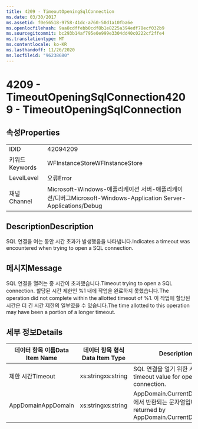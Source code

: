 ```yaml
---
title: 4209 - TimeoutOpeningSqlConnection
ms.date: 03/30/2017
ms.assetid: f0e56518-9758-41dc-a760-50d1a10fba6e
ms.openlocfilehash: 9aa8cdffebb0cdf8b1e8225a394edf78ecf032b9
ms.sourcegitcommit: bc293b14af795e0e999e3304dd40c0222cf2ffe4
ms.translationtype: MT
ms.contentlocale: ko-KR
ms.lasthandoff: 11/26/2020
ms.locfileid: "96238680"
---
```

# <a name="4209---timeoutopeningsqlconnection"></a><span data-ttu-id="f68c4-102">4209 - TimeoutOpeningSqlConnection</span><span class="sxs-lookup"><span data-stu-id="f68c4-102">4209 - TimeoutOpeningSqlConnection</span></span>

## <a name="properties"></a><span data-ttu-id="f68c4-103">속성</span><span class="sxs-lookup"><span data-stu-id="f68c4-103">Properties</span></span>  
  
|||  
|-|-|  
|<span data-ttu-id="f68c4-104">ID</span><span class="sxs-lookup"><span data-stu-id="f68c4-104">ID</span></span>|<span data-ttu-id="f68c4-105">4209</span><span class="sxs-lookup"><span data-stu-id="f68c4-105">4209</span></span>|  
|<span data-ttu-id="f68c4-106">키워드</span><span class="sxs-lookup"><span data-stu-id="f68c4-106">Keywords</span></span>|<span data-ttu-id="f68c4-107">WFInstanceStore</span><span class="sxs-lookup"><span data-stu-id="f68c4-107">WFInstanceStore</span></span>|  
|<span data-ttu-id="f68c4-108">Level</span><span class="sxs-lookup"><span data-stu-id="f68c4-108">Level</span></span>|<span data-ttu-id="f68c4-109">오류</span><span class="sxs-lookup"><span data-stu-id="f68c4-109">Error</span></span>|  
|<span data-ttu-id="f68c4-110">채널</span><span class="sxs-lookup"><span data-stu-id="f68c4-110">Channel</span></span>|<span data-ttu-id="f68c4-111">Microsoft-Windows-애플리케이션 서버-애플리케이션/디버그</span><span class="sxs-lookup"><span data-stu-id="f68c4-111">Microsoft-Windows-Application Server-Applications/Debug</span></span>|  
  
## <a name="description"></a><span data-ttu-id="f68c4-112">Description</span><span class="sxs-lookup"><span data-stu-id="f68c4-112">Description</span></span>  

 <span data-ttu-id="f68c4-113">SQL 연결을 여는 동안 시간 초과가 발생했음을 나타냅니다.</span><span class="sxs-lookup"><span data-stu-id="f68c4-113">Indicates a timeout was encountered when trying to open a SQL connection.</span></span>  
  
## <a name="message"></a><span data-ttu-id="f68c4-114">메시지</span><span class="sxs-lookup"><span data-stu-id="f68c4-114">Message</span></span>  

 <span data-ttu-id="f68c4-115">SQL 연결을 열려는 중 시간이 초과했습니다.</span><span class="sxs-lookup"><span data-stu-id="f68c4-115">Timeout trying to open a SQL connection.</span></span> <span data-ttu-id="f68c4-116">할당된 시간 제한인 %1 내에 작업을 완료하지 못했습니다.</span><span class="sxs-lookup"><span data-stu-id="f68c4-116">The operation did not complete within the allotted timeout of %1.</span></span> <span data-ttu-id="f68c4-117">이 작업에 할당된 시간은 더 긴 시간 제한의 일부였을 수 있습니다.</span><span class="sxs-lookup"><span data-stu-id="f68c4-117">The time allotted to this operation may have been a portion of a longer timeout.</span></span>  
  
## <a name="details"></a><span data-ttu-id="f68c4-118">세부 정보</span><span class="sxs-lookup"><span data-stu-id="f68c4-118">Details</span></span>  
  
|<span data-ttu-id="f68c4-119">데이터 항목 이름</span><span class="sxs-lookup"><span data-stu-id="f68c4-119">Data Item Name</span></span>|<span data-ttu-id="f68c4-120">데이터 항목 형식</span><span class="sxs-lookup"><span data-stu-id="f68c4-120">Data Item Type</span></span>|<span data-ttu-id="f68c4-121">Description</span><span class="sxs-lookup"><span data-stu-id="f68c4-121">Description</span></span>|  
|--------------------|--------------------|-----------------|  
|<span data-ttu-id="f68c4-122">제한 시간</span><span class="sxs-lookup"><span data-stu-id="f68c4-122">Timeout</span></span>|<span data-ttu-id="f68c4-123">xs:string</span><span class="sxs-lookup"><span data-stu-id="f68c4-123">xs:string</span></span>|<span data-ttu-id="f68c4-124">SQL 연결을 열기 위한 시간 제한 값입니다.</span><span class="sxs-lookup"><span data-stu-id="f68c4-124">The timeout value for opening the SQL connection.</span></span>|  
|<span data-ttu-id="f68c4-125">AppDomain</span><span class="sxs-lookup"><span data-stu-id="f68c4-125">AppDomain</span></span>|<span data-ttu-id="f68c4-126">xs:string</span><span class="sxs-lookup"><span data-stu-id="f68c4-126">xs:string</span></span>|<span data-ttu-id="f68c4-127">AppDomain.CurrentDomain.FriendlyName에서 반환되는 문자열입니다.</span><span class="sxs-lookup"><span data-stu-id="f68c4-127">The string returned by AppDomain.CurrentDomain.FriendlyName.</span></span>|
